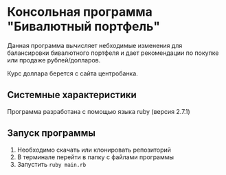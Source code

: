 # Консольная программа "Бивалютный портфель"

Данная программа вычисляет небходимые изменения для балансировки бивалютного портфеля и дает рекомендации по покупке или продаже рублей/долларов.

Курс доллара берется с сайта центробанка.


## Системные характеристики
Программа разработана с помощью языка ruby (версия 2.7.1)


## Запуск программы
1. Необходимо скачать или клонировать репозиторий 
2. В терминале перейти в папку с файлами программы
3. Запустить ```ruby main.rb```
